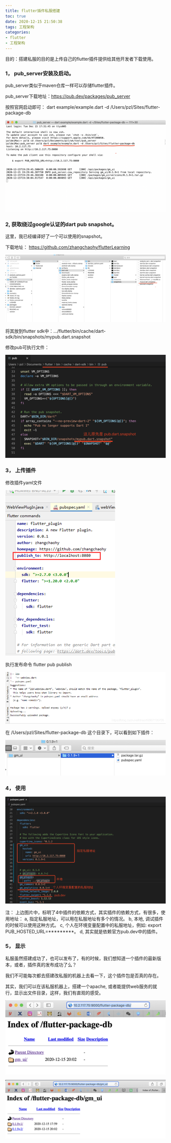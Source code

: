 ```yaml
---
title: flutter插件私服搭建
toc: true
date: 2020-12-15 21:50:38
tags: 工程架构
categories:
- flutter
- 工程架构
---
```



目的：搭建私服的目的是上传自己的flutter插件提供给其他开发者下载使用。

### 1， pub_server安装及启动。

pub_server类似于maven仓库一样可以存储flutter插件。

pub_server下载地址：https://pub.dev/packages/pub_server

按照官网启动即可： dart example/example.dart -d /Users/pzl/Sites/flutter-package-db

![](flutter插件私服搭建/server_001.png)

### 2, 获取绕过google认证的dart pub snapshot。

这里，我已经编译好了一个可以使用的snapshot。

下载地址： https://github.com/zhangchaohy/flutterLearning

![](flutter插件私服搭建/server_002.png)

将其放到flutter sdk中：.../flutter/bin/cache/dart-sdk/bin/snapshots/mypub.dart.snapshot

修改pub可执行文件：

![](flutter插件私服搭建/server_003.png)

### 3， 上传插件

修改插件yaml文件

![](flutter插件私服搭建/server_004.png)

执行发布命令
flutter pub publish

![](flutter插件私服搭建/server_005.png)

在  /Users/pzl/Sites/flutter-package-db 这个目录下，可以看到如下插件：

![](flutter插件私服搭建/server_006.png)

### 4， 使用

![](flutter插件私服搭建/server_007.png)

注：
上边图片中，标明了4中插件的依赖方式，其实插件的依赖方式，有很多，使用地址：
a,  指定私服地址，可以用在私服地址有多个的情况。
b,  本地, 调试插件的时候可以使用这种方式。
c,  个人在环境变量配置中的私服地址，例如: export PUB_HOSTED_URL=*********。
d,  其实就是依赖官方pub.dev中的插件。

### 5， 显示
私服虽然搭建成功了，也可以发布了，有的时候，我们想知道一个插件的最新版本，或者，插件真的发布成功了么？ 

我们不可能每次都去搭建改私服的机器上去看一下，这个插件包是否真的存在。

其实，我们可以在该私服机器上，搭建一个apache, 或者能提供web服务的就行，显示出文件目录，这样，我们有直观的感受。

![](flutter插件私服搭建/server_008.png)

![](flutter插件私服搭建/server_009.png)


